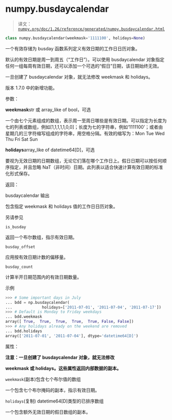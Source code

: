 # numpy.busdaycalendar

> 译文：[`numpy.org/doc/1.26/reference/generated/numpy.busdaycalendar.html`](https://numpy.org/doc/1.26/reference/generated/numpy.busdaycalendar.html)

```py
class numpy.busdaycalendar(weekmask='1111100', holidays=None)
```

一个有效存储为 busday 函数系列定义有效日期的工作日日历对象。

默认的有效日期是周一到周五（“工作日”）。可以使用 busdaycalendar 对象指定任何一组每周有效日期，还可以添加一个可选的“假日”日期，该日期始终无效。

一旦创建了 busdaycalendar 对象，就无法修改 weekmask 和 holidays。

版本 1.7.0 中的新增功能。

参数：

**weekmask**str 或 array_like of bool，可选

一个由七个元素组成的数组，表示周一至周日哪些是有效日期。可以指定为长度为七的列表或数组，例如[1,1,1,1,1,0,0]；长度为七的字符串，例如‘1111100’；或者由星期几的三字符缩写组成的字符串，用空格分隔。有效的缩写为：Mon Tue Wed Thu Fri Sat Sun

**holidays**array_like of datetime64[D]，可选

要视为无效日期的日期数组，无论它们落在哪个工作日上。假日日期可以按任何顺序指定，并且忽略 NaT（非时间）日期。此列表以适合快速计算有效日期的标准化形式保存。

返回：

busdaycalendar 输出

包含指定 weekmask 和 holidays 值的工作日日历对象。

另请参见

`is_busday`

返回一个布尔数组，指示有效日期。

`busday_offset`

应用按有效日期计数的偏移量。

`busday_count`

计算半开日期范围内的有效日期数量。

示例

```py
>>> # Some important days in July
... bdd = np.busdaycalendar(
...             holidays=['2011-07-01', '2011-07-04', '2011-07-17'])
>>> # Default is Monday to Friday weekdays
... bdd.weekmask
array([ True,  True,  True,  True,  True, False, False])
>>> # Any holidays already on the weekend are removed
... bdd.holidays
array(['2011-07-01', '2011-07-04'], dtype='datetime64[D]') 
```

属性：

**注意：一旦创建了 busdaycalendar 对象，就无法修改**

**weekmask 或 holidays。这些属性返回内部数据的副本。**

`weekmask`(副本)包含七个布尔值的数组

一个包含七个布尔掩码的副本，指示有效日期。

`holidays`(复制) datetime64[D]类型的已排序数组

一个包含额外无效日期的假日数组的副本。

